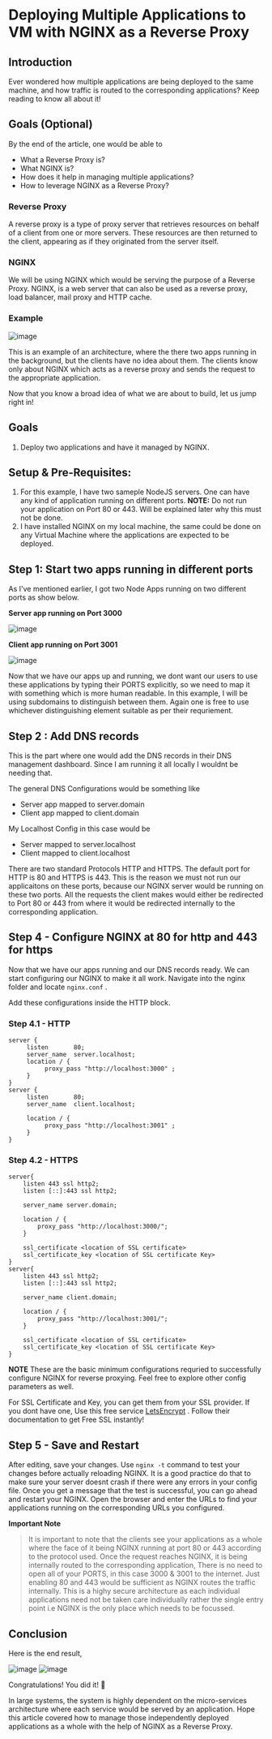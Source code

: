 # Deploying Multiple Applications to VM with NGINX as a Reverse Proxy

## Introduction
Ever wondered how multiple applications are being deployed to the same machine, and how traffic is routed to the corresponding applications?
Keep reading to know all about it!
## Goals (Optional)
By the end of the article, one would be able to 
- What a Reverse Proxy is?
- What NGINX is?
- How does it help in managing multiple applications?
- How to leverage NGINX as a Reverse Proxy?

### Reverse Proxy
A reverse proxy is a type of proxy server that retrieves resources on behalf of a client from one or more servers. These resources are then returned to the client, appearing as if they originated from the server itself.   

### NGINX
We will be using NGINX which would be serving the purpose of a Reverse Proxy. NGINX, is a web server that can also be used as a reverse proxy, load balancer, mail proxy and HTTP cache. 

### Example
![image](./reverse_proxy_working.png)

This is an example of an architecture, where the there two apps running in the background, but the clients have no idea about them. The clients know only about NGINX which acts as a reverse proxy and sends the request to the appropriate application.


Now that you know a broad idea of what we are about to build, let us jump right in!

## Goals
1. Deploy two applications and have it managed by NGINX.

## Setup & Pre-Requisites:

1. For this example, I have two sameple NodeJS servers. One can have any kind of application running on different ports. 
**NOTE:** Do not run your application on Port 80 or 443. Will be explained later why this must not be done.
2. I have installed NGINX on my local machine, the same could be done on any Virtual Machine where the applications are expected to be deployed.
<!-- 3. An SSH key to connect to your deployed VM.
4. A GitHub Account with two sample repos that could be deployed( one could come up with any number of repos/projects to deploy, to keep it simple I am going with just 2 repos)
5. One could go with any Project choice of their own, for this example I will be deploying a React App and Node App, knowledge about building their app of interest is expected.
6. Not necessary but if known would be helpful: 
     Basic Linux Commands
     Basic idea about what Docker. -->


## Step 1: Start two apps running in different ports
As I've mentioned earlier, I got two Node Apps running on two different ports as show below.  

**Server app running on Port 3000**

![image](./server1.png)  

**Client app running on Port 3001**  

![image](./client1.png)

Now that we have our apps up and running, we dont want our users to use these applications by typing their PORTS explicitly, so we need to map it with something which is more human readable. In this example, I will be using subdomains to distinguish between them. Again one is free to use whichever distinguishing element suitable as per their requriement.

## Step 2 : Add DNS records
This is the part where one would add the DNS records in their DNS management dashboard. Since I am running it all locally I wouldnt be needing that.  

The general DNS Configurations would be something like
- Server app mapped to server.domain
- Client app mapped to client.domain

My Localhost Config in this case would be
- Server mapped to server.localhost
- Client mapped to client.localhost

There are two standard Protocols HTTP and HTTPS. The default port for HTTP is 80 and HTTPS is 443. This is the reason we must not run our applicaitons on these ports, because our NGINX server would be running on these two ports. All the requests the client makes would either be redirected to Port 80 or 443 from where it would be redirected internally to the corresponding application.

## Step 4 - Configure NGINX at 80 for http and 443 for https
Now that we have our apps running and our DNS records ready. We can start configuring our NGINX to make it all work.
Navigate into the nginx folder and locate  ```nginx.conf``` .

Add these configurations inside the HTTP block.

### Step 4.1 - HTTP

```
server {       
     listen       80;
     server_name  server.localhost;
     location / {
          proxy_pass "http://localhost:3000" ;
     }
}
server {       
     listen       80;
     server_name  client.localhost;

     location / {
          proxy_pass "http://localhost:3001" ;
     }
}
```

### Step 4.2 - HTTPS

```
server{
    listen 443 ssl http2;
    listen [::]:443 ssl http2;

    server_name server.domain;

    location / {    
        proxy_pass "http://localhost:3000/";
    }

    ssl_certificate <location of SSL certificate>
    ssl_certificate_key <location of SSL certificate Key>
}
server{
    listen 443 ssl http2;
    listen [::]:443 ssl http2;

    server_name client.domain;

    location / {    
        proxy_pass "http://localhost:3001/";
    }

    ssl_certificate <location of SSL certificate>
    ssl_certificate_key <location of SSL certificate Key>
}
```

**NOTE** 
These are the basic minimum configurations requried to successfully configure NGINX for reverse proxying. Feel free to explore other config parameters as well.

For SSL Certificate and Key, you can get them from your SSL provider. If you dont have one, Use this free service [LetsEncrypt](https://letsencrypt.org/) . Follow their documentation to get Free SSL instantly!



## Step 5 - Save and Restart

After editing, save your changes. Use ```nginx -t``` command to test your changes before actually reloading NGINX. It is a good practice do that to make sure your server doesnt crash if there were any errors in your config file. Once you get a message that the test is successful, you can go ahead and restart your NGINX.
Open the browser and enter the URLs to find your applications running on the corresponding URLs you configured.

**Important Note**
> It is important to note that the clients see your applications as a whole where the face of it being NGINX running at port 80 or 443 according to the protocol used. Once the request reaches NGINX, it is being internally routed to the corresponding application, There is no need to open all of your PORTS, in this case 3000 & 3001 to the internet. Just enabling 80 and 443 would be sufficient as NGINX routes the traffic internally. This is a highy secure architecture as each individual applications need not be taken care individually rather the single entry point i.e NGINX is the only place which needs to be focussed.

## Conclusion

Here is the end result,

![image](./client2.png)
![image](./server2.png)  

Congratulations! You did it! :tada:

In large systems, the system is highly dependent on the micro-services architecture where each service would be served by an application. Hope this article covered how to manage those independently deployed applications as a whole with the help of NGINX as a Reverse Proxy.